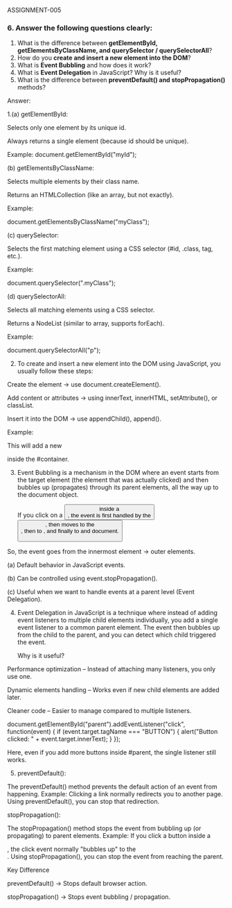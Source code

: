 ASSIGNMENT-005

### 6. Answer the following questions clearly:

1. What is the difference between **getElementById, getElementsByClassName, and querySelector / querySelectorAll**?
2. How do you **create and insert a new element into the DOM**?
3. What is **Event Bubbling** and how does it work?
4. What is **Event Delegation** in JavaScript? Why is it useful?
5. What is the difference between **preventDefault() and stopPropagation()** methods?

Answer:

1.(a) getElementById:

Selects only one element by its unique id.

Always returns a single element (because id should be unique).

Example:
document.getElementById("myId");

(b) getElementsByClassName:

Selects multiple elements by their class name.

Returns an HTMLCollection (like an array, but not exactly).

Example:

document.getElementsByClassName("myClass");

(c) querySelector:

Selects the first matching element using a CSS selector (#id, .class, tag, etc.).

Example:

document.querySelector(".myClass");

(d) querySelectorAll:

Selects all matching elements using a CSS selector.

Returns a NodeList (similar to array, supports forEach).

Example:

document.querySelectorAll("p");

2. To create and insert a new element into the DOM using JavaScript, you usually follow these steps:

Create the element → use document.createElement().

Add content or attributes → using innerText, innerHTML, setAttribute(), or classList.

Insert it into the DOM → use appendChild(), append().

Example:

<div id="container"></div>

<script>

  const newElement = document.createElement("p");

  newElement.innerText = "I am a new paragraph.";

  document.getElementById("container").appendChild(newElement);

</script>

This will add a new <p> inside the #container.

3. Event Bubbling is a mechanism in the DOM where an event starts from the target element (the element that was actually clicked) and then bubbles up (propagates) through its parent elements, all the way up to the document object.

   If you click on a <button> inside a <div>, the event is first handled by the <button>, then moves to the <div>, then to <body>, and finally to <html> and document.

So, the event goes from the innermost element → outer elements.

(a) Default behavior in JavaScript events.

(b) Can be controlled using event.stopPropagation().

(c) Useful when we want to handle events at a parent level (Event Delegation).

4. Event Delegation in JavaScript is a technique where instead of adding event listeners to multiple child elements individually, you add a single event listener to a common parent element. The event then bubbles up from the child to the parent, and you can detect which child triggered the event.

   Why is it useful?

Performance optimization – Instead of attaching many listeners, you only use one.

Dynamic elements handling – Works even if new child elements are added later.

Cleaner code – Easier to manage compared to multiple listeners.

document.getElementById("parent").addEventListener("click", function(event) {
if (event.target.tagName === "BUTTON") {
alert("Button clicked: " + event.target.innerText);
}
});

Here, even if you add more buttons inside #parent, the single listener still works.

5. preventDefault():

The preventDefault() method prevents the default action of an event from happening.
Example: Clicking a link normally redirects you to another page. Using preventDefault(), you can stop that redirection.

stopPropagation():

The stopPropagation() method stops the event from bubbling up (or propagating) to parent elements.
Example: If you click a button inside a <div>, the click event normally "bubbles up" to the <div>. Using stopPropagation(), you can stop the event from reaching the parent.

Key Difference

preventDefault() → Stops default browser action.

stopPropagation() → Stops event bubbling / propagation.
